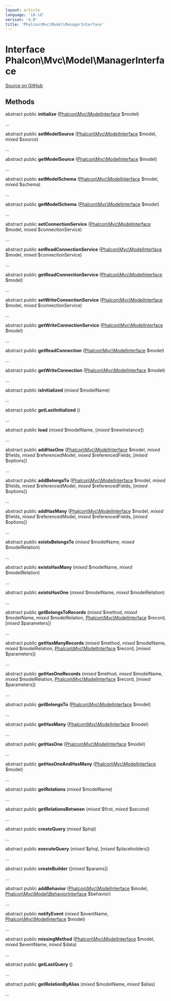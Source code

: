 ```yaml
---
layout: article
language: 'id-id'
version: '4.0'
title: 'Phalcon\Mvc\Model\ManagerInterface'
---
```


# Interface **Phalcon\Mvc\Model\ManagerInterface**

<a href="https://github.com/phalcon/cphalcon/tree/v4.0.0/phalcon/mvc/model/managerinterface.zep" class="btn btn-default btn-sm">Source on GitHub</a>

## Methods

abstract public **initialize** ([Phalcon\Mvc\ModelInterface](api/Phalcon_Mvc_ModelInterface) $model)

...

abstract public **setModelSource** ([Phalcon\Mvc\ModelInterface](api/Phalcon_Mvc_ModelInterface) $model, *mixed* $source)

...

abstract public **getModelSource** ([Phalcon\Mvc\ModelInterface](api/Phalcon_Mvc_ModelInterface) $model)

...

abstract public **setModelSchema** ([Phalcon\Mvc\ModelInterface](api/Phalcon_Mvc_ModelInterface) $model, *mixed* $schema)

...

abstract public **getModelSchema** ([Phalcon\Mvc\ModelInterface](api/Phalcon_Mvc_ModelInterface) $model)

...

abstract public **setConnectionService** ([Phalcon\Mvc\ModelInterface](api/Phalcon_Mvc_ModelInterface) $model, *mixed* $connectionService)

...

abstract public **setReadConnectionService** ([Phalcon\Mvc\ModelInterface](api/Phalcon_Mvc_ModelInterface) $model, *mixed* $connectionService)

...

abstract public **getReadConnectionService** ([Phalcon\Mvc\ModelInterface](api/Phalcon_Mvc_ModelInterface) $model)

...

abstract public **setWriteConnectionService** ([Phalcon\Mvc\ModelInterface](api/Phalcon_Mvc_ModelInterface) $model, *mixed* $connectionService)

...

abstract public **getWriteConnectionService** ([Phalcon\Mvc\ModelInterface](api/Phalcon_Mvc_ModelInterface) $model)

...

abstract public **getReadConnection** ([Phalcon\Mvc\ModelInterface](api/Phalcon_Mvc_ModelInterface) $model)

...

abstract public **getWriteConnection** ([Phalcon\Mvc\ModelInterface](api/Phalcon_Mvc_ModelInterface) $model)

...

abstract public **isInitialized** (*mixed* $modelName)

...

abstract public **getLastInitialized** ()

...

abstract public **load** (*mixed* $modelName, [*mixed* $newInstance])

...

abstract public **addHasOne** ([Phalcon\Mvc\ModelInterface](api/Phalcon_Mvc_ModelInterface) $model, *mixed* $fields, *mixed* $referencedModel, *mixed* $referencedFields, [*mixed* $options])

...

abstract public **addBelongsTo** ([Phalcon\Mvc\ModelInterface](api/Phalcon_Mvc_ModelInterface) $model, *mixed* $fields, *mixed* $referencedModel, *mixed* $referencedFields, [*mixed* $options])

...

abstract public **addHasMany** ([Phalcon\Mvc\ModelInterface](api/Phalcon_Mvc_ModelInterface) $model, *mixed* $fields, *mixed* $referencedModel, *mixed* $referencedFields, [*mixed* $options])

...

abstract public **existsBelongsTo** (*mixed* $modelName, *mixed* $modelRelation)

...

abstract public **existsHasMany** (*mixed* $modelName, *mixed* $modelRelation)

...

abstract public **existsHasOne** (*mixed* $modelName, *mixed* $modelRelation)

...

abstract public **getBelongsToRecords** (*mixed* $method, *mixed* $modelName, *mixed* $modelRelation, [Phalcon\Mvc\ModelInterface](api/Phalcon_Mvc_ModelInterface) $record, [*mixed* $parameters])

...

abstract public **getHasManyRecords** (*mixed* $method, *mixed* $modelName, *mixed* $modelRelation, [Phalcon\Mvc\ModelInterface](api/Phalcon_Mvc_ModelInterface) $record, [*mixed* $parameters])

...

abstract public **getHasOneRecords** (*mixed* $method, *mixed* $modelName, *mixed* $modelRelation, [Phalcon\Mvc\ModelInterface](api/Phalcon_Mvc_ModelInterface) $record, [*mixed* $parameters])

...

abstract public **getBelongsTo** ([Phalcon\Mvc\ModelInterface](api/Phalcon_Mvc_ModelInterface) $model)

...

abstract public **getHasMany** ([Phalcon\Mvc\ModelInterface](api/Phalcon_Mvc_ModelInterface) $model)

...

abstract public **getHasOne** ([Phalcon\Mvc\ModelInterface](api/Phalcon_Mvc_ModelInterface) $model)

...

abstract public **getHasOneAndHasMany** ([Phalcon\Mvc\ModelInterface](api/Phalcon_Mvc_ModelInterface) $model)

...

abstract public **getRelations** (*mixed* $modelName)

...

abstract public **getRelationsBetween** (*mixed* $first, *mixed* $second)

...

abstract public **createQuery** (*mixed* $phql)

...

abstract public **executeQuery** (*mixed* $phql, [*mixed* $placeholders])

...

abstract public **createBuilder** ([*mixed* $params])

...

abstract public **addBehavior** ([Phalcon\Mvc\ModelInterface](api/Phalcon_Mvc_ModelInterface) $model, [Phalcon\Mvc\Model\BehaviorInterface](api/Phalcon_Mvc_Model_BehaviorInterface) $behavior)

...

abstract public **notifyEvent** (*mixed* $eventName, [Phalcon\Mvc\ModelInterface](api/Phalcon_Mvc_ModelInterface) $model)

...

abstract public **missingMethod** ([Phalcon\Mvc\ModelInterface](api/Phalcon_Mvc_ModelInterface) $model, *mixed* $eventName, *mixed* $data)

...

abstract public **getLastQuery** ()

...

abstract public **getRelationByAlias** (*mixed* $modelName, *mixed* $alias)

...